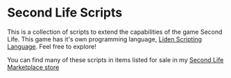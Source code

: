 # Second Life Scripts

This is a collection of scripts to extend the capabilities of the game Second Life. This game has it's own programming language, [Liden Scripting Language](https://wiki.secondlife.com/wiki/LSL_Portal). Feel free to explore!

You can find many of these scripts in items listed for sale in my [Second Life Marketplace store](https://marketplace.secondlife.com/stores/244066)
